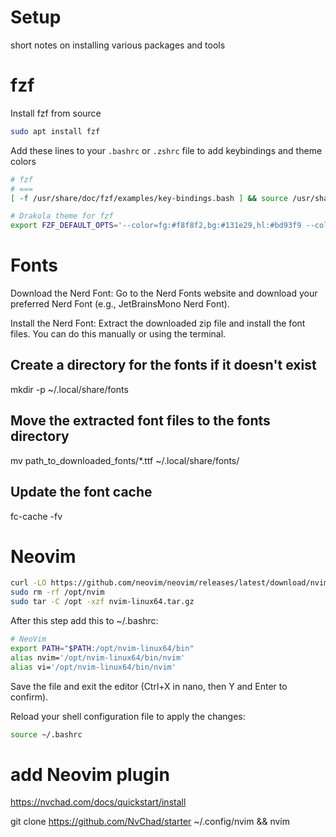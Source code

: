 # Setup

short notes on installing various packages and tools

# fzf
Install fzf from source
```bash
sudo apt install fzf
```
Add these lines to your `.bashrc` or `.zshrc` file to add keybindings and theme colors
```bash
# fzf
# ===
[ -f /usr/share/doc/fzf/examples/key-bindings.bash ] && source /usr/share/doc/fzf/examples/key-bindings.bash

# Drakola theme for fzf
export FZF_DEFAULT_OPTS='--color=fg:#f8f8f2,bg:#131e29,hl:#bd93f9 --color=fg+:#f8f8f2,bg+:#44475a,hl+:#bd93f9 --color=info:#ffb86c,prompt:#50fa7b,pointer:#ff79c6 --color=marker:#ff79c6,spinner:#ffb86c,header:#6272a4'
```


# Fonts

Download the Nerd Font:
Go to the Nerd Fonts website and download your preferred Nerd Font (e.g., JetBrainsMono Nerd Font).

Install the Nerd Font:
Extract the downloaded zip file and install the font files. You can do this manually or using the terminal.

## Create a directory for the fonts if it doesn't exist
mkdir -p ~/.local/share/fonts

## Move the extracted font files to the fonts directory
mv path_to_downloaded_fonts/*.ttf ~/.local/share/fonts/

## Update the font cache
fc-cache -fv


# Neovim

```bash
curl -LO https://github.com/neovim/neovim/releases/latest/download/nvim-linux64.tar.gz
sudo rm -rf /opt/nvim
sudo tar -C /opt -xzf nvim-linux64.tar.gz
```
After this step add this to ~/.bashrc:

```bash
# NeoVim
export PATH="$PATH:/opt/nvim-linux64/bin"
alias nvim='/opt/nvim-linux64/bin/nvim'
alias vi='/opt/nvim-linux64/bin/nvim'
```
Save the file and exit the editor (Ctrl+X in nano, then Y and Enter to confirm).

Reload your shell configuration file to apply the changes:

```bash
source ~/.bashrc
```

# add Neovim plugin

https://nvchad.com/docs/quickstart/install

git clone https://github.com/NvChad/starter ~/.config/nvim && nvim

